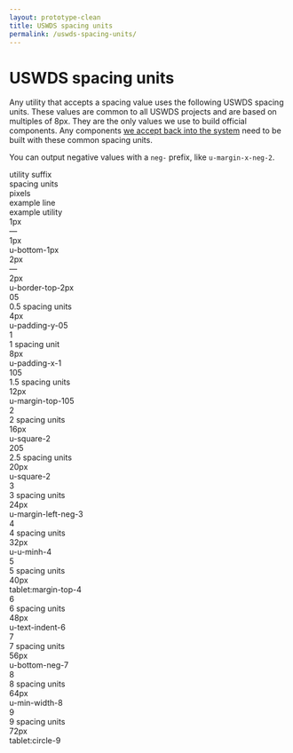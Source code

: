 ```yaml
---
layout: prototype-clean
title: USWDS spacing units
permalink: /uswds-spacing-units/
---
```


<div class="clearfix container-tablet-lg padding-y-6 lh-sans-1">
  <h1 class="fw-300 margin-bottom-4 margin-top-0">USWDS spacing units</h1>
  <p class="lh-sans-4 fw-300 margin-bottom-2">Any utility that accepts a spacing value uses the following USWDS spacing units. These values are common to all USWDS projects and are based on multiples of 8px. They are the only values we use to build official components. Any components <a class="color-black-90 underline-color-black-30" href="#0">we accept back into the system</a> need to be built with these common spacing units.</p>
  <p class="lh-sans-4 fw-300 margin-bottom-6">You can output negative values with a <code class="txt-code">neg-</code> prefix, like <code class="txt-code">u-margin-x-neg-2</code>.</p>
  <div class="row gap flex-align-center margin-bottom-2 padding-bottom-1 border-bottom-2px">
    <div class="col-2 fw-700 font-sans-1">utility suffix</div>
    <div class="col-2 fw-700 font-sans-1">spacing units</div>
    <div class="col-1 fw-700 font-sans-1">pixels</div>
    <div class="col-fill fw-700 font-sans-1">example line</div>
    <div class="col-3 fw-700 font-sans-1">example utility</div>
  </div>
  <div class="row gap flex-align-center padding-bottom-2 margin-bottom-2 border-bottom border-10">
    <div class="col-2 fw-300 font-mono-3"><span class="txt-code fw-300">1px</span></div>
    <div class="col-2 fw-300 font-sans-3">—</div>
    <div class="col-1 fw-300 font-sans-3">1px</div>
    <div class="col-fill">
      <span class="block width-full height-1px bg-blue-60v"></span>
    </div>
    <div class="col-3 fw-300 font-mono-3">u-bottom-1px</div>
  </div>
  <div class="row gap flex-align-center padding-bottom-2 margin-bottom-2 border-bottom border-10">
    <div class="col-2 fw-300 font-mono-3"><span class="txt-code fw-300">2px</span></div>
    <div class="col-2 fw-300 font-sans-3">—</div>
    <div class="col-1 fw-300 font-sans-3">2px</div>
    <div class="col-fill">
      <span class="block width-full height-2px bg-blue-60v"></span>
    </div>
    <div class="col-3 fw-300 font-mono-3">u-border-top-2px</div>
  </div>
  <div class="row gap flex-align-center padding-bottom-2 margin-bottom-2 border-bottom border-10">
    <div class="col-2 fw-300 font-mono-3"><span class="txt-code fw-300">05</span></div>
    <div class="col-2 fw-300 font-sans-3">0.5 spacing units</div>
    <div class="col-1 fw-300 font-sans-3">4px</div>
    <div class="col-fill">
      <span class="block width-full height-05 bg-blue-60v"></span>
    </div>
    <div class="col-3 fw-300 font-mono-3">u-padding-y-05</div>
  </div>
  <div class="row gap flex-align-center padding-bottom-2 margin-bottom-2 border-bottom border-10">
    <div class="col-2 fw-300 font-mono-3"><span class="txt-code fw-300">1</span></div>
    <div class="col-2 fw-300 font-sans-3">1 spacing unit</div>
    <div class="col-1 fw-300 font-sans-3">8px</div>
    <div class="col-fill">
      <span class="block width-full height-1 bg-blue-60v"></span>
    </div>
    <div class="col-3 fw-300 font-mono-3">u-padding-x-1</div>
  </div>
  <div class="row gap flex-align-center padding-bottom-2 margin-bottom-2 border-bottom border-10">
    <div class="col-2 fw-300 font-mono-3"><span class="txt-code fw-300">105</span></div>
    <div class="col-2 fw-300 font-sans-3">1.5 spacing units</div>
    <div class="col-1 fw-300 font-sans-3">12px</div>
    <div class="col-fill">
      <span class="block width-full height-105 bg-blue-60v"></span>
    </div>
    <div class="col-3 fw-300 font-mono-3">u-margin-top-105</div>
  </div>
  <div class="row gap flex-align-center padding-bottom-2 margin-bottom-2 border-bottom border-10">
    <div class="col-2 fw-300 font-mono-3"><span class="txt-code fw-300">2</span></div>
    <div class="col-2 fw-300 font-sans-3">2 spacing units</div>
    <div class="col-1 fw-300 font-sans-3">16px</div>
    <div class="col-fill">
      <span class="block width-full height-2 bg-blue-60v"></span>
    </div>
    <div class="col-3 fw-300 font-mono-3">u-square-2</div>
  </div>
  <div class="row gap flex-align-center padding-bottom-2 margin-bottom-2 border-bottom border-10">
    <div class="col-2 fw-300 font-mono-3"><span class="txt-code fw-300">205</span></div>
    <div class="col-2 fw-300 font-sans-3">2.5 spacing units</div>
    <div class="col-1 fw-300 font-sans-3">20px</div>
    <div class="col-fill">
      <span class="block width-full height-205 bg-blue-60v"></span>
    </div>
    <div class="col-3 fw-300 font-mono-3">u-square-2</div>
  </div>
  <div class="row gap flex-align-center padding-bottom-2 margin-bottom-2 border-bottom border-10">
    <div class="col-2 fw-300 font-mono-3"><span class="txt-code fw-300">3</span></div>
    <div class="col-2 fw-300 font-sans-3">3 spacing units</div>
    <div class="col-1 fw-300 font-sans-3">24px</div>
    <div class="col-fill">
      <span class="block width-full height-3 bg-blue-60v"></span>
    </div>
    <div class="col-3 fw-300 font-mono-3">u-margin-left-neg-3</div>
  </div>
  <div class="row gap flex-align-center padding-bottom-2 margin-bottom-2 border-bottom border-10">
    <div class="col-2 fw-300 font-mono-3"><span class="txt-code fw-300">4</span></div>
    <div class="col-2 fw-300 font-sans-3">4 spacing units</div>
    <div class="col-1 fw-300 font-sans-3">32px</div>
    <div class="col-fill">
      <span class="block width-full height-4 bg-blue-60v"></span>
    </div>
    <div class="col-3 fw-300 font-mono-3">u-u-minh-4</div>
  </div>
  <div class="row gap flex-align-center padding-bottom-2 margin-bottom-2 border-bottom border-10">
    <div class="col-2 fw-300 font-mono-3"><span class="txt-code fw-300">5</span></div>
    <div class="col-2 fw-300 font-sans-3">5 spacing units</div>
    <div class="col-1 fw-300 font-sans-3">40px</div>
    <div class="col-fill">
      <span class="block width-full height-5 bg-blue-60v"></span>
    </div>
    <div class="col-3 fw-300 font-mono-3">tablet:margin-top-4</div>
  </div>
  <div class="row gap flex-align-center padding-bottom-2 margin-bottom-2 border-bottom border-10">
    <div class="col-2 fw-300 font-mono-3"><span class="txt-code fw-300">6</span></div>
    <div class="col-2 fw-300 font-sans-3">6 spacing units</div>
    <div class="col-1 fw-300 font-sans-3">48px</div>
    <div class="col-fill">
      <span class="block width-full height-6 bg-blue-60v"></span>
    </div>
    <div class="col-3 fw-300 font-mono-3">u-text-indent-6</div>
  </div>
  <div class="row gap flex-align-center padding-bottom-2 margin-bottom-2 border-bottom border-10">
    <div class="col-2 fw-300 font-mono-3"><span class="txt-code fw-300">7</span></div>
    <div class="col-2 fw-300 font-sans-3">7 spacing units</div>
    <div class="col-1 fw-300 font-sans-3">56px</div>
    <div class="col-fill">
      <span class="block width-full height-7 bg-blue-60v"></span>
    </div>
    <div class="col-3 fw-300 font-mono-3">u-bottom-neg-7</div>
  </div>
  <div class="row gap flex-align-center padding-bottom-2 margin-bottom-2 border-bottom border-10">
    <div class="col-2 fw-300 font-mono-3"><span class="txt-code fw-300">8</span></div>
    <div class="col-2 fw-300 font-sans-3">8 spacing units</div>
    <div class="col-1 fw-300 font-sans-3">64px</div>
    <div class="col-fill">
      <span class="block width-full height-8 bg-blue-60v"></span>
    </div>
    <div class="col-3 fw-300 font-mono-3">u-min-width-8</div>
  </div>
  <div class="row gap flex-align-center padding-bottom-2 margin-bottom-2 border-bottom border-10">
    <div class="col-2 fw-300 font-mono-3"><span class="txt-code fw-300">9</span></div>
    <div class="col-2 fw-300 font-sans-3">9 spacing units</div>
    <div class="col-1 fw-300 font-sans-3">72px</div>
    <div class="col-fill">
      <span class="block width-full height-9 bg-blue-60v"></span>
    </div>
    <div class="col-3 fw-300 font-mono-3">tablet:circle-9</div>
  </div>
</div>
